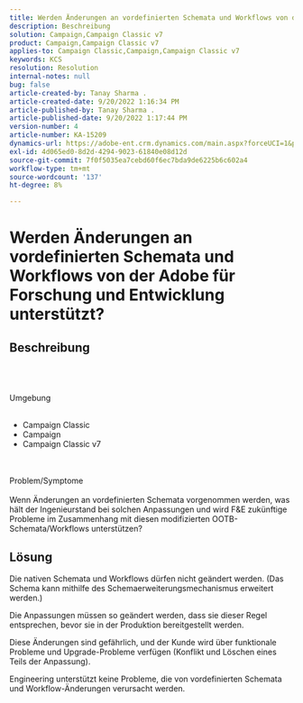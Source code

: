 ```yaml
---
title: Werden Änderungen an vordefinierten Schemata und Workflows von der Adobe für Forschung und Entwicklung unterstützt?
description: Beschreibung
solution: Campaign,Campaign Classic v7
product: Campaign,Campaign Classic v7
applies-to: Campaign Classic,Campaign,Campaign Classic v7
keywords: KCS
resolution: Resolution
internal-notes: null
bug: false
article-created-by: Tanay Sharma .
article-created-date: 9/20/2022 1:16:34 PM
article-published-by: Tanay Sharma .
article-published-date: 9/20/2022 1:17:44 PM
version-number: 4
article-number: KA-15209
dynamics-url: https://adobe-ent.crm.dynamics.com/main.aspx?forceUCI=1&pagetype=entityrecord&etn=knowledgearticle&id=8c57876f-e638-ed11-9db1-002248086735
exl-id: 4d065ed0-8d2d-4294-9023-61840e08d12d
source-git-commit: 7f0f5035ea7cebd60f6ec7bda9de6225b6c602a4
workflow-type: tm+mt
source-wordcount: '137'
ht-degree: 8%

---
```


# Werden Änderungen an vordefinierten Schemata und Workflows von der Adobe für Forschung und Entwicklung unterstützt?

## Beschreibung

<br><br><br>Umgebung<br><br>
- Campaign Classic
- Campaign
- Campaign Classic v7



<br><br>Problem/Symptome<br><br>
Wenn Änderungen an vordefinierten Schemata vorgenommen werden, was hält der Ingenieurstand bei solchen Anpassungen und wird F&amp;E zukünftige Probleme im Zusammenhang mit diesen modifizierten OOTB-Schemata/Workflows unterstützen?


## Lösung


Die nativen Schemata und Workflows dürfen nicht geändert werden. (Das Schema kann mithilfe des Schemaerweiterungsmechanismus erweitert werden.)

Die Anpassungen müssen so geändert werden, dass sie dieser Regel entsprechen, bevor sie in der Produktion bereitgestellt werden.

Diese Änderungen sind gefährlich, und der Kunde wird über funktionale Probleme und Upgrade-Probleme verfügen (Konflikt und Löschen eines Teils der Anpassung).

Engineering unterstützt keine Probleme, die von vordefinierten Schemata und Workflow-Änderungen verursacht werden.
